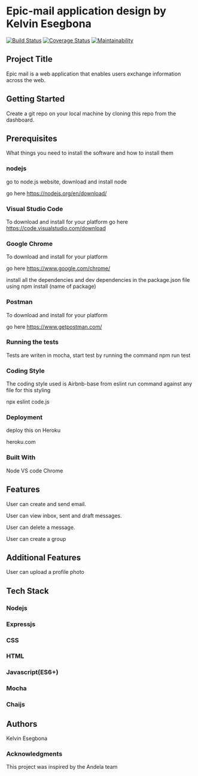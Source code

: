 # Epic-mail application design by Kelvin Esegbona

[![Build Status](https://travis-ci.org/kevoese/Epic-mail.svg?branch=develop)](https://travis-ci.org/kevoese/Epic-mail)
[![Coverage Status](https://coveralls.io/repos/github/kevoese/Epic-mail/badge.svg?branch=develop)](https://coveralls.io/github/kevoese/Epic-mail?branch=develop)
[![Maintainability](https://api.codeclimate.com/v1/badges/80a06347aba1ea7aee42/maintainability)](https://codeclimate.com/github/kevoese/Epic-mail/maintainability)


## Project Title
Epic mail is a web application that enables users exchange information across the web.

## Getting Started
Create a git repo on your local machine by cloning this repo from the dashboard.

## Prerequisites
What things you need to install the software and how to install them

### nodejs
go to node.js website, download and install node

go here https://nodejs.org/en/download/

### Visual Studio Code

To download and install for your platform
go here https://code.visualstudio.com/download


### Google Chrome
To download and install for your platform

go here https://www.google.com/chrome/

install all the dependencies and dev dependencies in the package.json file using npm install (name of package)

### Postman
To download and install for your platform

go here https://www.getpostman.com/

### Running the tests
Tests are writen in mocha, start test by running the command
npm run test

### Coding Style
The coding style used is Airbnb-base from eslint run command against any file for this styling

npx eslint code.js

### Deployment
deploy this on Heroku

heroku.com

### Built With

Node VS code Chrome

## Features
User can create and send email.

User can view inbox, sent and draft messages.

User can delete a message.

User can create a group

## Additional Features
User can upload a profile photo

## Tech Stack
### Nodejs

### Expressjs

### CSS

### HTML

### Javascript(ES6+)

### Mocha

### Chaijs



## Authors
Kelvin Esegbona

### Acknowledgments
This project was inspired by the Andela team
